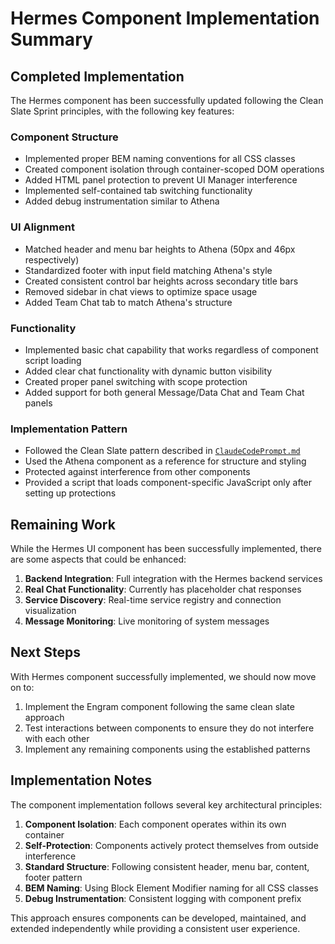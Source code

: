 # Hermes Component Implementation Summary

## Completed Implementation

The Hermes component has been successfully updated following the Clean Slate Sprint principles, with the following key features:

### Component Structure
- Implemented proper BEM naming conventions for all CSS classes
- Created component isolation through container-scoped DOM operations
- Added HTML panel protection to prevent UI Manager interference
- Implemented self-contained tab switching functionality
- Added debug instrumentation similar to Athena

### UI Alignment
- Matched header and menu bar heights to Athena (50px and 46px respectively)
- Standardized footer with input field matching Athena's style
- Created consistent control bar heights across secondary title bars
- Removed sidebar in chat views to optimize space usage
- Added Team Chat tab to match Athena's structure

### Functionality
- Implemented basic chat capability that works regardless of component script loading
- Added clear chat functionality with dynamic button visibility
- Created proper panel switching with scope protection
- Added support for both general Message/Data Chat and Team Chat panels

### Implementation Pattern
- Followed the Clean Slate pattern described in [`ClaudeCodePrompt.md`](./ClaudeCodePrompt.md)
- Used the Athena component as a reference for structure and styling
- Protected against interference from other components
- Provided a script that loads component-specific JavaScript only after setting up protections

## Remaining Work

While the Hermes UI component has been successfully implemented, there are some aspects that could be enhanced:

1. **Backend Integration**: Full integration with the Hermes backend services
2. **Real Chat Functionality**: Currently has placeholder chat responses
3. **Service Discovery**: Real-time service registry and connection visualization
4. **Message Monitoring**: Live monitoring of system messages

## Next Steps

With Hermes component successfully implemented, we should now move on to:

1. Implement the Engram component following the same clean slate approach
2. Test interactions between components to ensure they do not interfere with each other
3. Implement any remaining components using the established patterns

## Implementation Notes

The component implementation follows several key architectural principles:

1. **Component Isolation**: Each component operates within its own container
2. **Self-Protection**: Components actively protect themselves from outside interference
3. **Standard Structure**: Following consistent header, menu bar, content, footer pattern
4. **BEM Naming**: Using Block Element Modifier naming for all CSS classes
5. **Debug Instrumentation**: Consistent logging with component prefix

This approach ensures components can be developed, maintained, and extended independently while providing a consistent user experience.